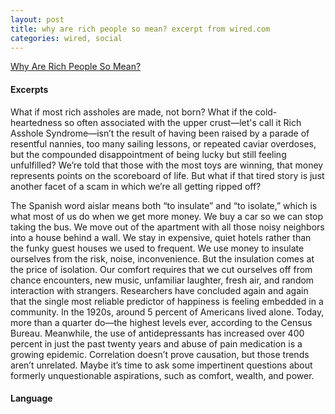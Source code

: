 ```yaml
---
layout: post
title: why are rich people so mean? excerpt from wired.com
categories: wired, social
---
```

[Why Are Rich People So Mean?](https://www.wired.com/story/why-are-rich-people-so-mean/#intcid=recommendations_wired-right-rail-popular_ed986e5c-2526-45d2-b388-9f41aef89143_cral-top1-3)

#### Excerpts

What if most rich assholes are made, not born? What if the cold-heartedness so often associated with the upper crust—let's call it Rich Asshole Syndrome—isn’t the result of having been raised by a parade of resentful nannies, too many sailing lessons, or repeated caviar overdoses, but the compounded disappointment of being lucky but still feeling unfulfilled? We’re told that those with the most toys are winning, that money represents points on the scoreboard of life. But what if that tired story is just another facet of a scam in which we’re all getting ripped off?

The Spanish word aislar means both “to insulate” and “to isolate,” which is what most of us do when we get more money. We buy a car so we can stop taking the bus. We move out of the apartment with all those noisy neighbors into a house behind a wall. We stay in expensive, quiet hotels rather than the funky guest houses we used to frequent. We use money to insulate ourselves from the risk, noise, inconvenience. But the insulation comes at the price of isolation. Our comfort requires that we cut ourselves off from chance encounters, new music, unfamiliar laughter, fresh air, and random interaction with strangers. Researchers have concluded again and again that the single most reliable predictor of happiness is feeling embedded in a community. In the 1920s, around 5 percent of Americans lived alone. Today, more than a quarter do—the highest levels ever, according to the Census Bureau. Meanwhile, the use of antidepressants has increased over 400 percent in just the past twenty years and abuse of pain medication is a growing epidemic. Correlation doesn’t prove causation, but those trends aren’t unrelated. Maybe it’s time to ask some impertinent questions about formerly unquestionable aspirations, such as comfort, wealth, and power.

#### Language
